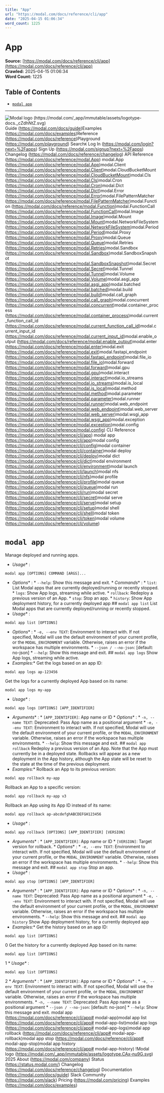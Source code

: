 ```yaml
---
title: "App"
url: "https://modal.com/docs/reference/cli/app"
date: "2025-04-15 01:06:34"
word_count: 1225
---
```


# App

**Source:** [https://modal.com/docs/reference/cli/app](https://modal.com/docs/reference/cli/app)  
**Crawled:** 2025-04-15 01:06:34  
**Word Count:** 1225

## Table of Contents

- [`modal app`](#modal-app)

---

![Modal logo (https://modal.com/_app/immutable/assets/logotype-docs._cZdhNtZ.svg)](https://modal.com/docs)
Guide (https://modal.com/docs/guide)Examples (https://modal.com/docs/examples)Reference (https://modal.com/docs/reference)Playground (https://modal.com/playground)
Search`K`
Log In (https://modal.com/login?next=%2Fapps) Sign Up (https://modal.com/signup?next=%2Fapps)
Changelog (https://modal.com/docs/reference/changelog) API Reference (https://modal.com/docs/reference/modal.App) modal.App (https://modal.com/docs/reference/modal.App)modal.Client (https://modal.com/docs/reference/modal.Client)modal.CloudBucketMount (https://modal.com/docs/reference/modal.CloudBucketMount)modal.Cls (https://modal.com/docs/reference/modal.Cls)modal.Cron (https://modal.com/docs/reference/modal.Cron)modal.Dict (https://modal.com/docs/reference/modal.Dict)modal.Error (https://modal.com/docs/reference/modal.Error)modal.FilePatternMatcher (https://modal.com/docs/reference/modal.FilePatternMatcher)modal.Function (https://modal.com/docs/reference/modal.Function)modal.FunctionCall (https://modal.com/docs/reference/modal.FunctionCall)modal.Image (https://modal.com/docs/reference/modal.Image)modal.Mount (https://modal.com/docs/reference/modal.Mount)modal.NetworkFileSystem (https://modal.com/docs/reference/modal.NetworkFileSystem)modal.Period (https://modal.com/docs/reference/modal.Period)modal.Proxy (https://modal.com/docs/reference/modal.Proxy)modal.Queue (https://modal.com/docs/reference/modal.Queue)modal.Retries (https://modal.com/docs/reference/modal.Retries)modal.Sandbox (https://modal.com/docs/reference/modal.Sandbox)modal.SandboxSnapshot (https://modal.com/docs/reference/modal.SandboxSnapshot)modal.Secret (https://modal.com/docs/reference/modal.Secret)modal.Tunnel (https://modal.com/docs/reference/modal.Tunnel)modal.Volume (https://modal.com/docs/reference/modal.Volume)modal.asgi_app (https://modal.com/docs/reference/modal.asgi_app)modal.batched (https://modal.com/docs/reference/modal.batched)modal.build (https://modal.com/docs/reference/modal.build)modal.call_graph (https://modal.com/docs/reference/modal.call_graph)modal.concurrent (https://modal.com/docs/reference/modal.concurrent)modal.container_process (https://modal.com/docs/reference/modal.container_process)modal.current_function_call_id (https://modal.com/docs/reference/modal.current_function_call_id)modal.current_input_id (https://modal.com/docs/reference/modal.current_input_id)modal.enable_output (https://modal.com/docs/reference/modal.enable_output)modal.enter (https://modal.com/docs/reference/modal.enter)modal.exit (https://modal.com/docs/reference/modal.exit)modal.fastapi_endpoint (https://modal.com/docs/reference/modal.fastapi_endpoint)modal.file_io (https://modal.com/docs/reference/modal.file_io)modal.forward (https://modal.com/docs/reference/modal.forward)modal.gpu (https://modal.com/docs/reference/modal.gpu)modal.interact (https://modal.com/docs/reference/modal.interact)modal.io_streams (https://modal.com/docs/reference/modal.io_streams)modal.is_local (https://modal.com/docs/reference/modal.is_local)modal.method (https://modal.com/docs/reference/modal.method)modal.parameter (https://modal.com/docs/reference/modal.parameter)modal.runner (https://modal.com/docs/reference/modal.runner)modal.web_endpoint (https://modal.com/docs/reference/modal.web_endpoint)modal.web_server (https://modal.com/docs/reference/modal.web_server)modal.wsgi_app (https://modal.com/docs/reference/modal.wsgi_app)modal.exception (https://modal.com/docs/reference/modal.exception)modal.config (https://modal.com/docs/reference/modal.config) CLI Reference (https://modal.com/docs/reference/cli/app) modal app (https://modal.com/docs/reference/cli/app)modal config (https://modal.com/docs/reference/cli/config)modal container (https://modal.com/docs/reference/cli/container)modal deploy (https://modal.com/docs/reference/cli/deploy)modal dict (https://modal.com/docs/reference/cli/dict)modal environment (https://modal.com/docs/reference/cli/environment)modal launch (https://modal.com/docs/reference/cli/launch)modal nfs (https://modal.com/docs/reference/cli/nfs)modal profile (https://modal.com/docs/reference/cli/profile)modal queue (https://modal.com/docs/reference/cli/queue)modal run (https://modal.com/docs/reference/cli/run)modal secret (https://modal.com/docs/reference/cli/secret)modal serve (https://modal.com/docs/reference/cli/serve)modal setup (https://modal.com/docs/reference/cli/setup)modal shell (https://modal.com/docs/reference/cli/shell)modal token (https://modal.com/docs/reference/cli/token)modal volume (https://modal.com/docs/reference/cli/volume)
# `modal app` <a id="modal-app"></a>
Manage deployed and running apps.
* *Usage** :
```
modal app [OPTIONS] COMMAND [ARGS]...
```
 * *Options** : * `--help`: Show this message and exit. * *Commands** : * `list`: List Modal apps that are currently deployed/running or recently stopped. * `logs`: Show App logs, streaming while active. * `rollback`: Redeploy a previous version of an App. * `stop`: Stop an app. * `history`: Show App deployment history, for a currently deployed app ## `modal app list`
List Modal apps that are currently deployed/running or recently stopped.
* *Usage** :
```
modal app list [OPTIONS]
```
 * *Options** : * `-e, --env TEXT`: Environment to interact with. If not specified, Modal will use the default environment of your current profile, or the `MODAL_ENVIRONMENT` variable. Otherwise, raises an error if the workspace has multiple environments. * `--json / --no-json`: [default: no-json] * `--help`: Show this message and exit. ## `modal app logs`
Show App logs, streaming while active.
* *Examples:**
Get the logs based on an app ID:
```
modal app logs ap-123456
```
 Get the logs for a currently deployed App based on its name:
```
modal app logs my-app
```
 * *Usage** :
```
modal app logs [OPTIONS] [APP_IDENTIFIER]
```
 * *Arguments** : * `[APP_IDENTIFIER]`: App name or ID * *Options** : * `-n, --name TEXT`: Deprecated: Pass App name as a positional argument * `-e, --env TEXT`: Environment to interact with. If not specified, Modal will use the default environment of your current profile, or the `MODAL_ENVIRONMENT` variable. Otherwise, raises an error if the workspace has multiple environments. * `--help`: Show this message and exit. ## `modal app rollback`
Redeploy a previous version of an App.
Note that the App must currently be in a deployed state. Rollbacks will appear as a new deployment in the App history, although the App state will be reset to the state at the time of the previous deployment.
* *Examples:**
Rollback an App to its previous version:
```
modal app rollback my-app
```
 Rollback an App to a specific version:
```
modal app rollback my-app v3
```
 Rollback an App using its App ID instead of its name:
```
modal app rollback ap-abcdefghABCDEFGH123456
```
 * *Usage** :
```
modal app rollback [OPTIONS] [APP_IDENTIFIER] [VERSION]
```
 * *Arguments** : * `[APP_IDENTIFIER]`: App name or ID * `[VERSION]`: Target version for rollback. * *Options** : * `-e, --env TEXT`: Environment to interact with. If not specified, Modal will use the default environment of your current profile, or the `MODAL_ENVIRONMENT` variable. Otherwise, raises an error if the workspace has multiple environments. * `--help`: Show this message and exit. ## `modal app stop`
Stop an app.
* *Usage** :
```
modal app stop [OPTIONS] [APP_IDENTIFIER]
```
 * *Arguments** : * `[APP_IDENTIFIER]`: App name or ID * *Options** : * `-n, --name TEXT`: Deprecated: Pass App name as a positional argument * `-e, --env TEXT`: Environment to interact with. If not specified, Modal will use the default environment of your current profile, or the `MODAL_ENVIRONMENT` variable. Otherwise, raises an error if the workspace has multiple environments. * `--help`: Show this message and exit. ## `modal app history`
Show App deployment history, for a currently deployed app
* *Examples:**
Get the history based on an app ID:
```
modal app list [OPTIONS]
```
0 Get the history for a currently deployed App based on its name:
```
modal app list [OPTIONS]
```
1 * *Usage** :
```
modal app list [OPTIONS]
```
2 * *Arguments** : * `[APP_IDENTIFIER]`: App name or ID * *Options** : * `-e, --env TEXT`: Environment to interact with. If not specified, Modal will use the default environment of your current profile, or the `MODAL_ENVIRONMENT` variable. Otherwise, raises an error if the workspace has multiple environments. * `-n, --name TEXT`: Deprecated: Pass App name as a positional argument * `--json / --no-json`: [default: no-json] * `--help`: Show this message and exit. modal app (https://modal.com/docs/reference/cli/app# modal-app)modal app list (https://modal.com/docs/reference/cli/app# modal-app-list)modal app logs (https://modal.com/docs/reference/cli/app# modal-app-logs)modal app rollback (https://modal.com/docs/reference/cli/app# modal-app-rollback)modal app stop (https://modal.com/docs/reference/cli/app# modal-app-stop)modal app history (https://modal.com/docs/reference/cli/app# modal-app-history)
!Modal logo (https://modal.com/_app/immutable/assets/logotype.CAx-nu9G.svg)  2025
About (https://modal.com/company) Status (https://status.modal.com/) Changelog (https://modal.com/docs/reference/changelog) Documentation (https://modal.com/docs/guide) Slack Community (https://modal.com/slack) Pricing (https://modal.com/pricing) Examples (https://modal.com/docs/examples)